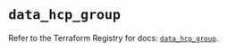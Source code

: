 # `data_hcp_group`

Refer to the Terraform Registry for docs: [`data_hcp_group`](https://registry.terraform.io/providers/hashicorp/hcp/0.95.1/docs/data-sources/group).

